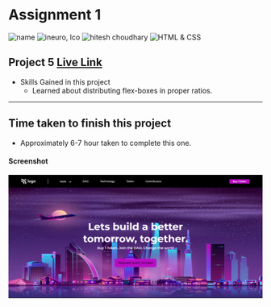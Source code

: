 # Assignment 1

![name](https://img.shields.io/badge/Omkar--Gujja-OG)
![ineuro, lco](https://img.shields.io/badge/iNeuron-LCO-green)
![hitesh choudhary](https://img.shields.io/badge/Hitesh--Choudhary-Full--stack--JS--bootcamp-red)
![HTML & CSS](https://img.shields.io/badge/HTML-CSS-orange)

## Project 5 [Live Link](https://crypto-og.netlify.app)

-   Skills Gained in this project
    -   Learned about distributing flex-boxes in proper ratios.

---

## Time taken to finish this project

-   Approximately 6-7 hour taken to complete this one.

#### Screenshot

![Desktop](./ss/preview.png)
